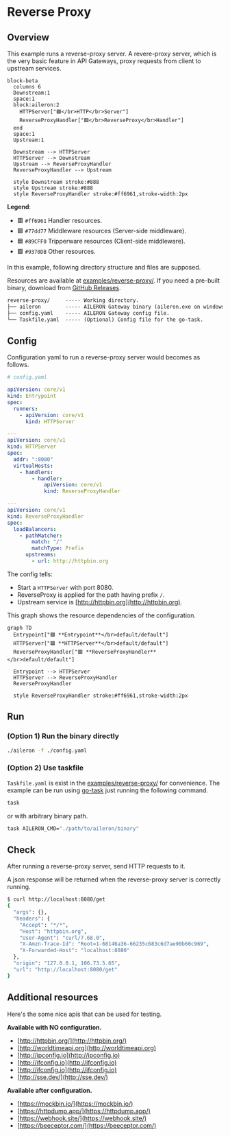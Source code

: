 # Reverse Proxy

## Overview

This example runs a reverse-proxy server.
A revere-proxy server, which is the very basic feature in API Gateways, proxy requests from client to upstream services.

```mermaid
block-beta
  columns 6
  Downstream:1
  space:1
  block:aileron:2
    HTTPServer["🟪</br>HTTP</br>Server"]
    ReverseProxyHandler["🟥</br>ReverseProxy</br>Handler"]
  end
  space:1
  Upstream:1

  Downstream --> HTTPServer
  HTTPServer --> Downstream
  Upstream --> ReverseProxyHandler
  ReverseProxyHandler --> Upstream

  style Downstream stroke:#888
  style Upstream stroke:#888
  style ReverseProxyHandler stroke:#ff6961,stroke-width:2px
```

**Legend**:

- 🟥 `#ff6961` Handler resources.
- 🟩 `#77dd77` Middleware resources (Server-side middleware).
- 🟦 `#89CFF0` Tripperware resources (Client-side middleware).
- 🟪 `#9370DB` Other resources.

In this example, following directory structure and files are supposed.

Resources are available at [examples/reverse-proxy/](https://github.com/aileron-gateway/aileron-gateway/tree/main/examples/reverse-proxy).
If you need a pre-built binary, download from [GitHub Releases](https://github.com/aileron-gateway/aileron-gateway/releases).

```txt
reverse-proxy/     ----- Working directory.
├── aileron        ----- AILERON Gateway binary (aileron.exe on windows).
├── config.yaml    ----- AILERON Gateway config file.
└── Taskfile.yaml  ----- (Optional) Config file for the go-task.
```

## Config

Configuration yaml to run a reverse-proxy server would becomes as follows.

```yaml
# config.yaml

apiVersion: core/v1
kind: Entrypoint
spec:
  runners:
    - apiVersion: core/v1
      kind: HTTPServer

---
apiVersion: core/v1
kind: HTTPServer
spec:
  addr: ":8080"
  virtualHosts:
    - handlers:
        - handler:
            apiVersion: core/v1
            kind: ReverseProxyHandler

---
apiVersion: core/v1
kind: ReverseProxyHandler
spec:
  loadBalancers:
    - pathMatcher:
        match: "/"
        matchType: Prefix
      upstreams:
        - url: http://httpbin.org
```

The config tells:

- Start a `HTTPServer` with port 8080.
- ReverseProxy is applied for the path having prefix `/`.
- Upstream service is [http://httpbin.org](http://httpbin.org).

This graph shows the resource dependencies of the configuration.

```mermaid
graph TD
  Entrypoint["🟪 **Entrypoint**</br>default/default"]
  HTTPServer["🟪 **HTTPServer**</br>default/default"]
  ReverseProxyHandler["🟥 **ReverseProxyHandler**</br>default/default"]

  Entrypoint --> HTTPServer
  HTTPServer --> ReverseProxyHandler
  ReverseProxyHandler

  style ReverseProxyHandler stroke:#ff6961,stroke-width:2px
```

## Run

### (Option 1) Run the binary directly

```bash
./aileron -f ./config.yaml
```

### (Option 2) Use taskfile

`Taskfile.yaml` is exist in the [examples/reverse-proxy/](https://github.com/aileron-gateway/aileron-gateway/tree/main/examples/reverse-proxy) for convenience.
The example can be run using [go-task](https://taskfile.dev/) just running the following command.

```bash
task
```

or with arbitrary binary path.

```bash
task AILERON_CMD="./path/to/aileron/binary"
```

## Check

After running a reverse-proxy server, send HTTP requests to it.

A json response will be returned when the reverse-proxy server is correctly running.

```bash
$ curl http://localhost:8080/get
{
  "args": {},
  "headers": {
    "Accept": "*/*",
    "Host": "httpbin.org",
    "User-Agent": "curl/7.68.0",
    "X-Amzn-Trace-Id": "Root=1-68146a36-66235c683c6d7ae90b60c969",
    "X-Forwarded-Host": "localhost:8080"
  },
  "origin": "127.0.0.1, 106.73.5.65",
  "url": "http://localhost:8080/get"
}
```

## Additional resources

Here's the some nice apis that can be used for testing.

**Available with NO configuration.**

- [http://httpbin.org/](http://httpbin.org/)
- [http://worldtimeapi.org](http://worldtimeapi.org)
- [http://ipconfig.io](http://ipconfig.io)
- [http://ifconfig.io](http://ifconfig.io)
- [http://ifconfig.io](http://ifconfig.io)
- [http://sse.dev/](http://sse.dev/)

**Available after configuration.**

- [https://mockbin.io/](https://mockbin.io/)
- [https://httpdump.app/](https://httpdump.app/)
- [https://webhook.site/](https://webhook.site/)
- [https://beeceptor.com/](https://beeceptor.com/)
